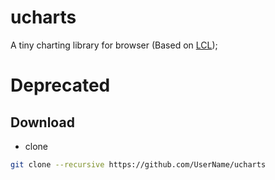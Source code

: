 # ucharts
A tiny charting library for browser (Based on [LCL](https://github.com/PengJiyuan/LCL));

# Deprecated

## Download

* clone

```bash
git clone --recursive https://github.com/UserName/ucharts
```
